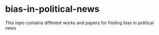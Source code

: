 # bias-in-political-news
This repo contains different works and papers for finding bias in political news
